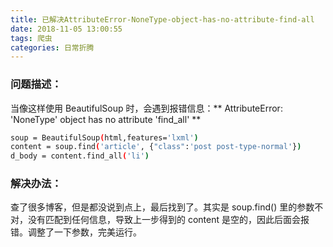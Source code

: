 ```yaml
---
title: 已解决AttributeError-NoneType-object-has-no-attribute-find-all
date: 2018-11-05 13:00:55
tags: 爬虫
categories: 日常折腾
---
```

### 问题描述：
当像这样使用 BeautifulSoup 时，会遇到报错信息：** AttributeError: 'NoneType' object has no attribute 'find_all' **
```bash
soup = BeautifulSoup(html,features='lxml')
content = soup.find('article', {"class":'post post-type-normal'})
d_body = content.find_all('li')
```
<!--more-->
### 解决办法：
查了很多博客，但是都没说到点上，最后找到了。其实是 soup.find() 里的参数不对，没有匹配到任何信息，导致上一步得到的 content 是空的，因此后面会报错。调整了一下参数，完美运行。
